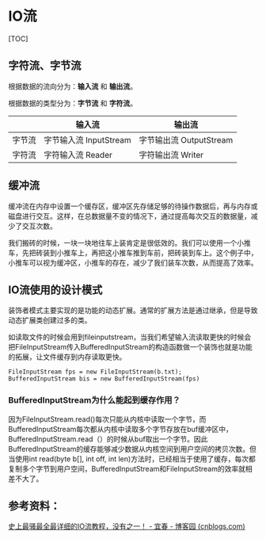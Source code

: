 # IO流

[TOC]

## 字符流、字节流

根据数据的流向分为：**输入流** 和 **输出流**。

根据数据的类型分为：**字节流** 和 **字符流**。

| |输入流|	输出流|
|---|---|---|
|字节流|	字节输入流 InputStream|	字节输出流 OutputStream|
|字符流|	字符输入流 Reader |	字符输出流 Writer|

## 缓冲流

缓冲流在内存中设置一个缓存区，缓冲区先存储足够的待操作数据后，再与内存或磁盘进行交互。这样，在总数据量不变的情况下，通过提高每次交互的数据量，减少了交互次数。 

我们搬砖的时候，一块一块地往车上装肯定是很低效的。我们可以使用一个小推车，先把砖装到小推车上，再把这小推车推到车前，把砖装到车上。这个例子中，小推车可以视为缓冲区，小推车的存在，减少了我们装车次数，从而提高了效率。 

## IO流使用的设计模式

装饰者模式主要实现的是功能的动态扩展。通常的扩展方法是通过继承，但是导致动态扩展类创建过多的类。

如读取文件的时候会用到fileinputstream，当我们希望输入流读取更快的时候会把FileInputStream传入BufferedInputStream的构造函数做一个装饰也就是功能的拓展，让文件缓存到内存读取更快。

```
FileInputStream fps = new FileInputStream(b.txt);
BufferedInputStream bis = new BufferedInputStream(fps)
```

### BufferedInputStream为什么能起到缓存作用？

因为FileInputStream.read()每次只能从内核中读取一个字节，而BufferedInputStream每次都从内核中读取多个字节存放在buf缓冲区中，BufferedInputStream.read（）的时候从buf取出一个字节。因此BufferedInputStream的缓存能够减少数据从内核空间到用户空间的拷贝次数。但当使用int read(byte b[], int off, int len)方法时，已经相当于使用了缓存，每次都复制多个字节到用户空间，BufferedInputStream和FileInputStream的效率就相差不大了。

## 参考资料：

 [史上最骚最全最详细的IO流教程，没有之一！ - 宜春 - 博客园 (cnblogs.com)](https://www.cnblogs.com/yichunguo/p/11775270.html) 